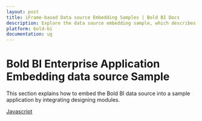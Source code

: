 ```yaml
---
layout: post
title: iFrame-based Data source Embedding Samples | Bold BI Docs
description: Explore the data source embedding sample, which describes how to embed data source of Bold BI into your application.
platform: bold-bi
documentation: ug
---
```


# Bold BI Enterprise Application Embedding data source Sample

This section explains how to embed the Bold BI data source into a sample application by integrating designing modules.
 
[ Javascript](/embedded-bi/iframe-based/sample/data-source-embedding/javascript/)
